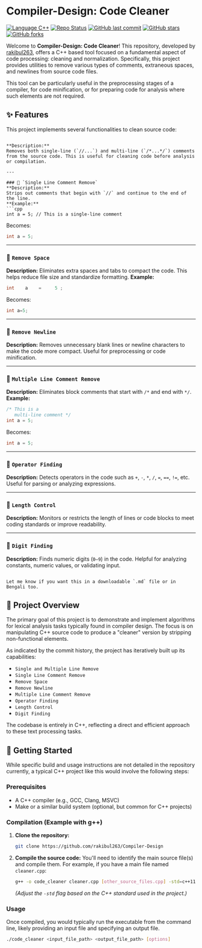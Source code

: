# Compiler-Design: Code Cleaner

[![Language C++](https://img.shields.io/badge/Language-C%2B%2B-blue.svg)](https://isocpp.org/)
[![Repo Status](https://img.shields.io/badge/Repo%20Status-Active-green.svg)](https://github.com/rakibul263/Compiler-Design/)
[![GitHub last commit](https://img.shields.io/github/last-commit/rakibul263/Compiler-Design.svg)](https://github.com/rakibul263/Compiler-Design/commits/main)
[![GitHub stars](https://img.shields.io/github/stars/rakibul263/Compiler-Design.svg?style=social)](https://github.com/rakibul263/Compiler-Design/stargazers)
[![GitHub forks](https://img.shields.io/github/forks/rakibul263/Compiler-Design.svg?style=social)](https://github.com/rakibul263/Compiler-Design/network/members)

Welcome to **Compiler-Design: Code Cleaner**! This repository, developed by [rakibul263](https://github.com/rakibul263), offers a C++ based tool focused on a fundamental aspect of code processing: cleaning and normalization. Specifically, this project provides utilities to remove various types of comments, extraneous spaces, and newlines from source code files.

This tool can be particularly useful in the preprocessing stages of a compiler, for code minification, or for preparing code for analysis where such elements are not required.

## ✨ Features

This project implements several functionalities to clean source code:

````

**Description:**  
Removes both single-line (`//...`) and multi-line (`/*...*/`) comments from the source code. This is useful for cleaning code before analysis or compilation.

---

### 🔹 `Single Line Comment Remove`
**Description:**  
Strips out comments that begin with `//` and continue to the end of the line.  
**Example:**
```cpp
int a = 5; // This is a single-line comment
````

Becomes:

```cpp
int a = 5;
```

---

### 🔹 `Remove Space`

**Description:**
Eliminates extra spaces and tabs to compact the code. This helps reduce file size and standardize formatting.
**Example:**

```cpp
int    a    =     5 ;
```

Becomes:

```cpp
int a=5;
```

---

### 🔹 `Remove Newline`

**Description:**
Removes unnecessary blank lines or newline characters to make the code more compact. Useful for preprocessing or code minification.

---

### 🔹 `Multiple Line Comment Remove`

**Description:**
Eliminates block comments that start with `/*` and end with `*/`.
**Example:**

```cpp
/* This is a 
   multi-line comment */
int a = 5;
```

Becomes:

```cpp
int a = 5;
```

---

### 🔹 `Operator Finding`

**Description:**
Detects operators in the code such as `+`, `-`, `*`, `/`, `=`, `==`, `!=`, etc. Useful for parsing or analyzing expressions.

---

### 🔹 `Length Control`

**Description:**
Monitors or restricts the length of lines or code blocks to meet coding standards or improve readability.

---

### 🔹 `Digit Finding`

**Description:**
Finds numeric digits (`0–9`) in the code. Helpful for analyzing constants, numeric values, or validating input.

```

Let me know if you want this in a downloadable `.md` file or in Bengali too.
```


## 📝 Project Overview

The primary goal of this project is to demonstrate and implement algorithms for lexical analysis tasks typically found in compiler design. The focus is on manipulating C++ source code to produce a "cleaner" version by stripping non-functional elements.

As indicated by the commit history, the project has iteratively built up its capabilities:
* `Single and Multiple Line Remove`
* `Single Line Comment Remove`
* `Remove Space`
* `Remove Newline`
* `Multiple Line Comment Remove`
* `Operator Finding`
* `Length Control`
* `Digit Finding`

The codebase is entirely in C++, reflecting a direct and efficient approach to these text processing tasks.

## 🚀 Getting Started

While specific build and usage instructions are not detailed in the repository currently, a typical C++ project like this would involve the following steps:

### Prerequisites

* A C++ compiler (e.g., GCC, Clang, MSVC)
* Make or a similar build system (optional, but common for C++ projects)

### Compilation (Example with g++)

1.  **Clone the repository:**
    ```bash
    git clone https://github.com/rakibul263/Compiler-Design
    ```

2.  **Compile the source code:**
    You'll need to identify the main source file(s) and compile them. For example, if you have a main file named `cleaner.cpp`:
    ```bash
    g++ -o code_cleaner cleaner.cpp [other_source_files.cpp] -std=c++11
    ```
    *(Adjust the `-std` flag based on the C++ standard used in the project.)*

### Usage

Once compiled, you would typically run the executable from the command line, likely providing an input file and specifying an output file.

```bash
./code_cleaner <input_file_path> <output_file_path> [options]